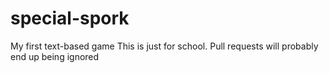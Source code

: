 # special-spork
My first text-based game
This is just for school. Pull requests will probably end up being ignored
